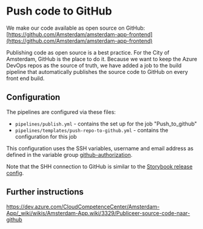 # Push code to GitHub

We make our code available as open source on GitHub: [https://github.com/Amsterdam/amsterdam-app-frontend](https://github.com/Amsterdam/amsterdam-app-frontend)

Publishing code as open source is a best practice. For the City of Amsterdam, GitHub is the place to do it. Because we want to keep the Azure DevOps repos as the source of truth, we have added a job to the build pipeline that automatically publishes the source code to GitHub on every front end build.

## Configuration

The pipelines are configured via these files:

- `pipelines/publish.yml` - contains the set up for the job "Push_to_github"
- `pipelines/templates/push-repo-to-github.yml` - contains the configuration for this job

This configuration uses the SSH variables, username and email address as defined in the variable group [github-authorization](https://dev.azure.com/CloudCompetenceCenter/Amsterdam-App/_library?itemType=VariableGroups).

Note that the SHH connection to GitHub is similar to the [Storybook release config](https://dev.azure.com/CloudCompetenceCenter/Amsterdam-App/_release?_a=releases&definitionId=3&view=mine).

## Further instructions

https://dev.azure.com/CloudCompetenceCenter/Amsterdam-App/_wiki/wikis/Amsterdam-App.wiki/3329/Publiceer-source-code-naar-github
